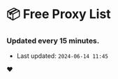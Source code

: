 # :package: Free Proxy List
### Updated every 15 minutes.

- Last updated: `2024-06-14 11:45`

:heart:
